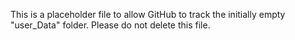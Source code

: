 This is a placeholder file to allow GitHub to track the initially empty "user_Data" folder.
Please do not delete this file.